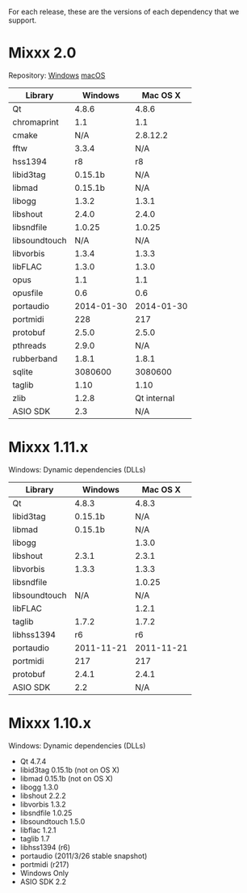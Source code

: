 For each release, these are the versions of each dependency that we
support.

# Mixxx 2.0

Repository:
[Windows](https://github.com/mixxxdj/buildserver/tree/2.0.x-windows)
[macOS](https://github.com/mixxxdj/buildserver/tree/2.0.x-unix)

| Library       | Windows    | Mac OS X    |
| ------------- | ---------- | ----------- |
| Qt            | 4.8.6      | 4.8.6       |
| chromaprint   | 1.1        | 1.1         |
| cmake         | N/A        | 2.8.12.2    |
| fftw          | 3.3.4      | N/A         |
| hss1394       | r8         | r8          |
| libid3tag     | 0.15.1b    | N/A         |
| libmad        | 0.15.1b    | N/A         |
| libogg        | 1.3.2      | 1.3.1       |
| libshout      | 2.4.0      | 2.4.0       |
| libsndfile    | 1.0.25     | 1.0.25      |
| libsoundtouch | N/A        | N/A         |
| libvorbis     | 1.3.4      | 1.3.3       |
| libFLAC       | 1.3.0      | 1.3.0       |
| opus          | 1.1        | 1.1         |
| opusfile      | 0.6        | 0.6         |
| portaudio     | 2014-01-30 | 2014-01-30  |
| portmidi      | 228        | 217         |
| protobuf      | 2.5.0      | 2.5.0       |
| pthreads      | 2.9.0      | N/A         |
| rubberband    | 1.8.1      | 1.8.1       |
| sqlite        | 3080600    | 3080600     |
| taglib        | 1.10       | 1.10        |
| zlib          | 1.2.8      | Qt internal |
| ASIO SDK      | 2.3        | N/A         |

# Mixxx 1.11.x

Windows: Dynamic dependencies (DLLs)

| Library       | Windows    | Mac OS X   |
| ------------- | ---------- | ---------- |
| Qt            | 4.8.3      | 4.8.3      |
| libid3tag     | 0.15.1b    | N/A        |
| libmad        | 0.15.1b    | N/A        |
| libogg        |            | 1.3.0      |
| libshout      | 2.3.1      | 2.3.1      |
| libvorbis     | 1.3.3      | 1.3.3      |
| libsndfile    |            | 1.0.25     |
| libsoundtouch | N/A        | N/A        |
| libFLAC       |            | 1.2.1      |
| taglib        | 1.7.2      | 1.7.2      |
| libhss1394    | r6         | r6         |
| portaudio     | 2011-11-21 | 2011-11-21 |
| portmidi      | 217        | 217        |
| protobuf      | 2.4.1      | 2.4.1      |
| ASIO SDK      | 2.2        | N/A        |

# Mixxx 1.10.x

Windows: Dynamic dependencies (DLLs)

  - Qt 4.7.4
  - libid3tag 0.15.1b (not on OS X)
  - libmad 0.15.1b (not on OS X)
  - libogg 1.3.0 
  - libshout 2.2.2
  - libvorbis 1.3.2
  - libsndfile 1.0.25
  - libsoundtouch 1.5.0
  - libflac 1.2.1
  - taglib 1.7
  - libhss1394 (r6)
  - portaudio (2011/3/26 stable snapshot)
  - portmidi (r217)
  - Windows Only
  - ASIO SDK 2.2
